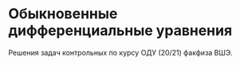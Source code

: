# Обыкновенные дифференциальные уравнения
Решения задач контрольных по курсу ОДУ (20/21) факфиза ВШЭ.
